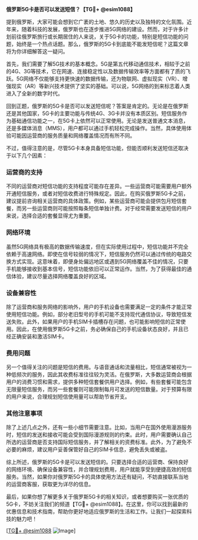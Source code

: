 **俄罗斯5G卡是否可以发送短信？【TG💪+ @esim1088】**

提到俄罗斯，大家可能会想到它广袤的土地、悠久的历史以及独特的文化氛围。近年来，随着科技的发展，俄罗斯也在逐步推进5G网络的建设。然而，对于许多计划前往俄罗斯旅行或长期居住的人来说，关于5G卡的功能，特别是短信功能的问题，始终是一个热点话题。那么，俄罗斯的5G卡到底能不能发短信呢？这篇文章将为你详细解答这一疑问。

首先，我们需要了解5G技术的基本概念。5G是第五代移动通信技术，相较于之前的4G、3G等技术，它在网速、连接稳定性以及数据传输效率等方面都有了质的飞跃。5G网络不仅能够支持更快速的数据传输，还为物联网、虚拟现实（VR）、增强现实（AR）等新兴技术提供了坚实的基础。可以说，5G网络的到来标志着人类进入了全新的数字时代。

回到正题，俄罗斯的5G卡是否可以发送短信呢？答案是肯定的。无论是在俄罗斯还是其他国家，5G卡的主要功能与传统4G、3G卡并没有本质区别。短信服务作为基础通信功能之一，在5G卡上依然可以正常使用。无论是发送普通文本消息，还是多媒体消息（MMS），用户都可以通过手机轻松完成操作。当然，具体使用体验可能因运营商的服务质量和网络覆盖情况而有所不同。

不过，值得注意的是，尽管5G卡本身具备短信功能，但能否顺利发送短信还取决于以下几个因素：

### **运营商的支持**
不同的运营商对短信功能的支持程度可能存在差异。一些运营商可能需要用户额外开通短信服务，或者对短信收费进行特殊规定。因此，在购买俄罗斯5G卡之前，建议提前咨询相关运营商的具体政策。例如，某些运营商可能会提供包月短信套餐，而另一些运营商则可能按照每条短信单独计费。对于经常需要发送短信的用户来说，选择合适的套餐显得尤为重要。

### **网络环境**
虽然5G网络具有极高的数据传输速度，但在实际使用过程中，短信功能并不完全依赖于高速网络。即使在信号较弱的情况下，短信服务仍然可以通过传统的电路交换方式实现。这意味着，即便身处偏远地区或遇到5G网络覆盖不佳的情况，只要手机能够接收到基本信号，短信功能依旧可以正常运作。当然，为了获得最佳的通信体验，建议尽量选择网络覆盖良好的区域。

### **设备兼容性**
除了运营商和服务网络的影响外，用户的手机设备也需要满足一定的条件才能正常使用短信功能。例如，部分老旧型号的手机可能不支持现代通信协议，导致短信发送失败。此外，如果用户的手机SIM卡插槽存在问题，也可能影响短信的正常使用。因此，在使用俄罗斯5G卡之前，务必确保自己的手机设备状态良好，并且已经正确安装和激活SIM卡。

### **费用问题**
另一个值得关注的问题是短信的费用。与语音通话和流量相比，短信通常被视为一种低频次的服务，因此其收费标准往往较为灵活。在俄罗斯，大多数运营商会根据用户的消费习惯和需求，提供多种短信套餐供用户选择。例如，有些套餐可能包含无限量短信服务，而另一些套餐则可能限制每月可发送的短信数量。对于预算有限的用户来说，合理规划短信使用量可以帮助节省开支。

### **其他注意事项**
除了上述几点之外，还有一些小细节需要注意。比如，当用户在国外使用漫游服务时，短信的发送和接收可能会受到国际漫游规则的约束。此时，用户需要确认自己所选的运营商是否支持国际短信服务，并了解相关的资费标准。此外，为了避免不必要的麻烦，建议用户妥善保管好自己的SIM卡信息，避免丢失或被盗。

综上所述，俄罗斯的5G卡是可以发送短信的。只要选择合适的运营商、保持良好的网络环境、确保设备兼容性，并合理规划费用，用户就能享受到便捷高效的短信服务。当然，如果你对俄罗斯5G卡的具体使用方法还有疑问，不妨直接联系当地的运营商客服，获取更为详尽的信息。

最后，如果你想了解更多关于俄罗斯5G卡的相关知识，或者想要购买一张优质的5G卡，不妨关注我们的频道【TG💪+ @esim1088】。在这里，你可以找到最新的优惠信息和技术指南，帮助你更好地适应俄罗斯的生活和工作。让我们一起探索科技的魅力吧！

[[TG💪+ @esim1088](https://t.me/s/esim1088) ![Image](https://i.postimg.cc/4NQfJmqS/Snipaste-2025-05-13-00-14-12.png)]